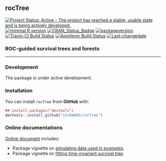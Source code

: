 
**rocTree**
-----------

[![Project Status: Active – The project has reached a stable, usable state and is being actively developed.](http://www.repostatus.org/badges/latest/active.svg)](http://www.repostatus.org/#active) [![minimal R version](https://img.shields.io/badge/R%3E%3D-3.4.0-6666ff.svg)](https://cran.r-project.org/) [![CRAN\_Status\_Badge](http://www.r-pkg.org/badges/version/rocTree)](https://cran.r-project.org/package=rocTree) [![packageversion](https://img.shields.io/badge/Package%20version-0.99.9-orange.svg?style=flat-square)](commits/master) [![Travis-CI Build Status](https://travis-ci.org/stc04003/rocTree.svg?branch=master)](https://travis-ci.org/stc04003/rocTree) [![AppVeyor Build Status](https://ci.appveyor.com/api/projects/status/github/stc04003/rocTree?branch=master&svg=true)](https://ci.appveyor.com/project/stc04003/rocTree) [![Last-changedate](https://img.shields.io/badge/last%20change-2019--02--07-yellowgreen.svg)](/commits/master)

<!-- README.md is generated from README.Rmd. Please edit that file -->
### ROC-guided survival trees and forests

------------------------------------------------------------------------

### Development

The package is under active development.

### Installation

You can install `rocTree` from **GitHub** with:

``` r
## install.packages("devtools")
devtools::install_github("stc04003/rocTree")
```

### Online documentations

[Online document](https://www.sychiou.com/rocTree/index.html) includes:

-   Package vignette on [simulating data used in examples](https://www.sychiou.com/reReg/articles/rocTree-sim.html).
-   Package vignette on [fitting time-invariant survival tree](https://www.sychiou.com/reReg/articles/rocTree-tree.html).
